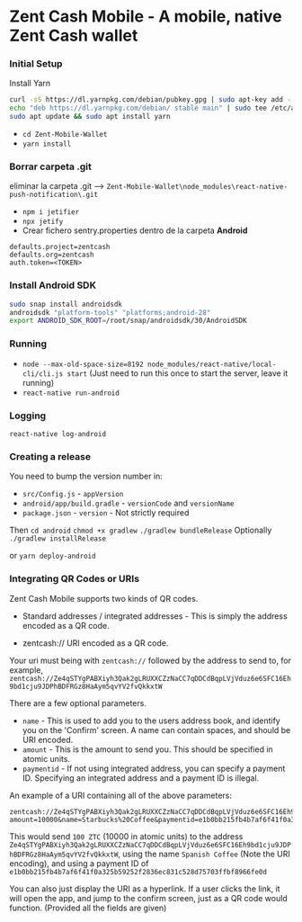 # Zent Cash Mobile - A mobile, native Zent Cash wallet

### Initial Setup

Install Yarn

```bash
curl -sS https://dl.yarnpkg.com/debian/pubkey.gpg | sudo apt-key add -
echo "deb https://dl.yarnpkg.com/debian/ stable main" | sudo tee /etc/apt/sources.list.d/yarn.list
sudo apt update && sudo apt install yarn
```

* `cd Zent-Mobile-Wallet`
* `yarn install`

### Borrar carpeta .git 
eliminar la carpeta .git --> ```Zent-Mobile-Wallet\node_modules\react-native-push-notification\.git```

* `npm i jetifier`
* `npx jetify`
* Crear fichero sentry.properties dentro de la carpeta **Android**

```text
defaults.project=zentcash
defaults.org=zentcash
auth.token=<TOKEN>
```

### Install Android SDK
```bash
sudo snap install androidsdk
androidsdk "platform-tools" "platforms;android-28"
export ANDROID_SDK_ROOT=/root/snap/androidsdk/30/AndroidSDK
```

### Running

* `node --max-old-space-size=8192 node_modules/react-native/local-cli/cli.js start` (Just need to run this once to start the server, leave it running)
* `react-native run-android`

### Logging

`react-native log-android`

### Creating a release

You need to bump the version number in:

* `src/Config.js` - `appVersion`
* `android/app/build.gradle` - `versionCode` and `versionName`
* `package.json` - `version` - Not strictly required

Then
`cd android`
`chmod +x gradlew`
`./gradlew bundleRelease`
Optionally
`./gradlew installRelease`

or `yarn deploy-android`

### Integrating QR Codes or URIs

Zent Cash Mobile supports two kinds of QR codes.

* Standard addresses / integrated addresses - This is simply the address encoded as a QR code.

* zentcash:// URI encoded as a QR code.

Your uri must being with `zentcash://` followed by the address to send to, for example, `zentcash://Ze4qSTYgPABXiyh3Qak2gLRUXXCZzNaCC7qDDCdBqpLVjVduz6e6SFC16Eh9bd1cju9JDPhBDFRGz8HaAym5qvYV2fvQkkxtW`

There are a few optional parameters.

* `name` - This is used to add you to the users address book, and identify you on the 'Confirm' screen. A name can contain spaces, and should be URI encoded.
* `amount` - This is the amount to send you. This should be specified in atomic units.
* `paymentid` - If not using integrated address, you can specify a payment ID. Specifying an integrated address and a payment ID is illegal.

An example of a URI containing all of the above parameters:

```
zentcash://Ze4qSTYgPABXiyh3Qak2gLRUXXCZzNaCC7qDDCdBqpLVjVduz6e6SFC16Eh9bd1cju9JDPhBDFRGz8HaAym5qvYV2fvQkkxtW?amount=10000&name=Starbucks%20Coffee&paymentid=e1b0bb215fb4b7af6f41f0a325b59252f2836ec831c528d75703ffbf8966fe0d
```

This would send `100 ZTC` (10000 in atomic units) to the address `Ze4qSTYgPABXiyh3Qak2gLRUXXCZzNaCC7qDDCdBqpLVjVduz6e6SFC16Eh9bd1cju9JDPhBDFRGz8HaAym5qvYV2fvQkkxtW`, using the name `Spanish Coffee` (Note the URI encoding), and using a payment ID of `e1b0bb215fb4b7af6f41f0a325b59252f2836ec831c528d75703ffbf8966fe0d`

You can also just display the URI as a hyperlink. If a user clicks the link, it will open the app, and jump to the confirm screen, just as a QR code would function. (Provided all the fields are given)
